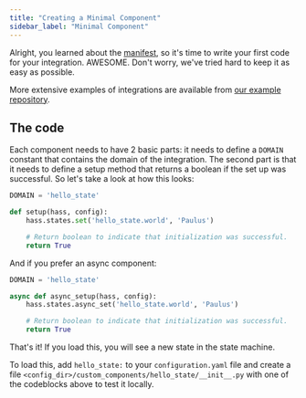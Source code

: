 ```yaml
---
title: "Creating a Minimal Component"
sidebar_label: "Minimal Component"
---
```


Alright, you learned about the [manifest](creating_integration_manifest.md), so it's time to write your first code for your integration. AWESOME. Don't worry, we've tried hard to keep it as easy as possible.

More extensive examples of integrations are available from [our example repository](https://github.com/home-assistant/example-custom-config/tree/master/custom_components/).

## The code

Each component needs to have 2 basic parts: it needs to define a `DOMAIN` constant that contains the domain of the integration. The second part is that it needs to define a setup method that returns a boolean if the set up was successful. So let's take a look at how this looks:

```python
DOMAIN = 'hello_state'

def setup(hass, config):
    hass.states.set('hello_state.world', 'Paulus')

    # Return boolean to indicate that initialization was successful.
    return True
```

And if you prefer an async component:

```python
DOMAIN = 'hello_state'

async def async_setup(hass, config):
    hass.states.async_set('hello_state.world', 'Paulus')

    # Return boolean to indicate that initialization was successful.
    return True
```

That's it! If you load this, you will see a new state in the state machine.

To load this, add `hello_state:` to your `configuration.yaml` file and create a file `<config_dir>/custom_components/hello_state/__init__.py` with one of the codeblocks above to test it locally.
